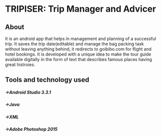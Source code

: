 # TRIPISER: Trip Manager and Advicer

## About
It is an android app that helps in management and planning of a successful trip. It saves the trip date(editable) and manage the bag packing task without leaving anything behind, it redirects to goibibo.com for flight and hotel bookings. It is developed with a unique idea to make the tour guide available digitally in the form of text that describes famous places having great histroies.

## Tools and technology used
##### ->Android Studio 3.3.1
##### ->Java
##### ->XML
##### ->Adobe Photoshop 2015
